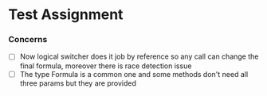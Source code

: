 # Test Assignment

### Concerns
- [ ] Now logical switcher does it job by reference so any call
can change the final formula, moreover there is race detection issue
- [ ] The type Formula is a common one and some methods don't need
all three params but they are provided